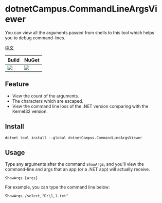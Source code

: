 # dotnetCampus.CommandLineArgsViewer

You can view all the arguments passed from shells to this tool which helps you to debug command-lines.

[中文](docs/zh-cn/README.md)

| Build | NuGet |
|--|--|
|![](https://github.com/dotnet-campus/dotnetCampus.CommandLineArgsViewer/workflows/.NET%20Core/badge.svg)|[![](https://img.shields.io/nuget/v/dotnetCampus.CommandLineArgsViewer.svg)](https://www.nuget.org/packages/dotnetCampus.CommandLineArgsViewer)|

## Feature

- View the count of the arguments.
- The characters which are escaped.
- View the command line loss of the .NET version comparing with the Kernel32 version.

## Install

```
dotnet tool install --global dotnetCampus.CommandLineArgsViewer
```

## Usage

Type any arguments after the command `ShowArgs`, and you'll view the command-line and args that an app (or a .NET app) will actually receive.

```
ShowArgs [args]
```

For example, you can type the command line below:

```
ShowArgs /select,"D:\1,1.txt"
```